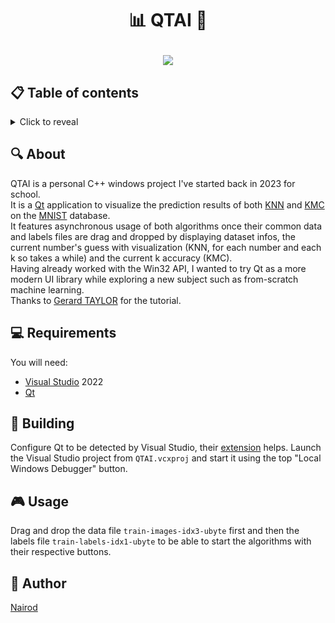 # <p align="center">📊 QTAI 🤖</p>

<p align="center">
    <img src="https://upload.wikimedia.org/wikipedia/commons/thumb/8/81/Qt_logo_neon_2022.svg/800px-Qt_logo_neon_2022.svg.png">
</p>

## 📋 Table of contents
<details>
<summary>Click to reveal</summary>

- [About](#-about)
- [Requirements](#-requirements)
- [Building](#-building)
- [Usage](#-usage)
- [Author](#-author)

</details>

## 🔍 About

QTAI is a personal C++ windows project I've started back in 2023 for school.\
It is a [Qt](https://fr.wikipedia.org/wiki/Qt) application to visualize the prediction results of both [KNN](https://en.wikipedia.org/wiki/K-nearest_neighbors_algorithm) and [KMC](https://en.wikipedia.org/wiki/K-means_clustering) on the [MNIST](https://en.wikipedia.org/wiki/MNIST_database) database.\
It features asynchronous usage of both algorithms once their common data and labels files are drag and dropped by displaying dataset infos, the current number's guess with visualization (KNN, for each number and each k so takes a while) and the current k accuracy (KMC).\
Having already worked with the Win32 API, I wanted to try Qt as a more modern UI library while exploring a new subject such as from-scratch machine learning.\
Thanks to [Gerard TAYLOR](https://www.youtube.com/playlist?list=PL79n_WS-sPHKklEvOLiM1K94oJBsGnz71) for the tutorial.

## 💻 Requirements

You will need:
- [Visual Studio](https://visualstudio.microsoft.com) 2022
- [Qt](https://www.qt.io/download-qt-installer-oss)

## 🔧 Building

Configure Qt to be detected by Visual Studio, their [extension](https://marketplace.visualstudio.com/items?itemName=TheQtCompany.QtVisualStudioTools2022) helps.
Launch the Visual Studio project from ```QTAI.vcxproj``` and start it using the top "Local Windows Debugger" button.

## 🎮 Usage

Drag and drop the data file ```train-images-idx3-ubyte``` first and then the labels file ```train-labels-idx1-ubyte``` to be able to start the algorithms with their respective buttons.

## 🤝 Author

[Nairod](https://github.com/NairodGH)
